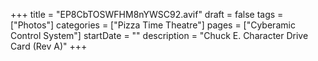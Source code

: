 +++
title = "EP8CbTOSWFHM8nYWSC92.avif"
draft = false
tags = ["Photos"]
categories = ["Pizza Time Theatre"]
pages = ["Cyberamic Control System"]
startDate = ""
description = "Chuck E. Character Drive Card (Rev A)"
+++
